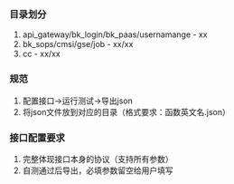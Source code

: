 ### 目录划分

1. api_gateway/bk_login/bk_paas/usernamange - xx
2. bk_sops/cmsi/gse/job - xx/xx
3. cc - xx/xx

### 规范

1. 配置接口->运行测试->导出json
2. 将json文件放到对应的目录（格式要求：函数英文名.json）

### 接口配置要求

1. 完整体现接口本身的协议（支持所有参数）
2. 自测通过后导出，必填参数留空给用户填写
